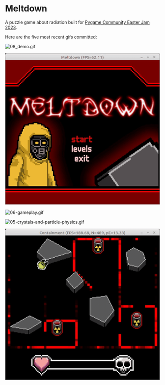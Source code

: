 # Meltdown
A puzzle game about radiation built for [Pygame Community Easter Jam 2023](https://itch.io/jam/pygame-community-easter-jam-2023).

Here are the five most recent gifs committed:

![08_demo.gif](gifs/08_demo.gif?raw=true "08_demo")

![07-menus.gif](gifs/07-menus.gif?raw=true "07-menus")

![06-gameplay.gif](gifs/06-gameplay.gif?raw=true "06-gameplay")

![05-crystals-and-particle-physics.gif](gifs/05-crystals-and-particle-physics.gif?raw=true "05-crystals-and-particle-physics")

![04-pulling-boxes.gif](gifs/04-pulling-boxes.gif?raw=true "04-pulling-boxes")
